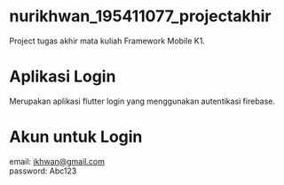 # nurikhwan_195411077_projectakhir
Project tugas akhir mata kuliah Framework Mobile K1.

# Aplikasi Login
Merupakan aplikasi flutter login yang menggunakan autentikasi firebase.

# Akun untuk Login
email: ikhwan@gmail.com
<br>
password: Abc123